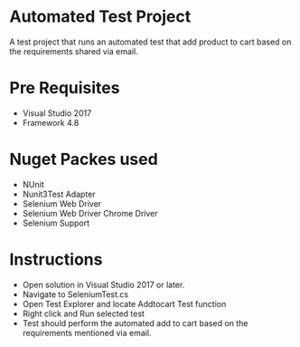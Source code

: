 # Automated Test Project
  A test project that runs an automated test that add product to cart based on the requirements shared via email.
  
# Pre Requisites
  * Visual Studio 2017
  * Framework 4.8

# Nuget Packes used
  * NUnit
  * Nunit3Test Adapter
  * Selenium Web Driver
  * Selenium Web Driver Chrome Driver
  * Selenium Support
  
# Instructions
  * Open solution in Visual Studio 2017 or later.
  * Navigate to SeleniumTest.cs
  * Open Test Explorer and locate Addtocart Test function
  * Right click and Run selected test
  * Test should perform the automated add to cart based on the requirements mentioned via email.
